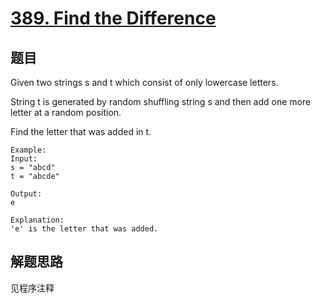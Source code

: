 # [389. Find the Difference](https://leetcode-cn.com/problems/find-the-difference/)

## 题目

Given two strings s and t which consist of only lowercase letters.

String t is generated by random shuffling string s and then add one more letter at a random position.

Find the letter that was added in t.

```text
Example:
Input:
s = "abcd"
t = "abcde"

Output:
e

Explanation:
'e' is the letter that was added.
```

## 解题思路

见程序注释
